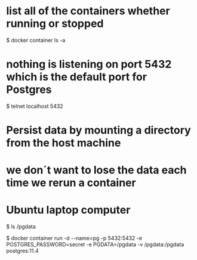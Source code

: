 # list all of the containers whether running or stopped
$ docker container ls -a
# nothing is listening on port 5432 which is the default port for Postgres
$ telnet localhost 5432

# Persist data by mounting a directory from the host machine
# we don´t want to lose the data each time we rerun a container

# Ubuntu laptop computer
$ ls /pgdata

$ docker container run -d --name=pg -p 5432:5432 -e POSTGRES_PASSWORD=secret -e PGDATA=/pgdata -v /pgdata:/pgdata postgres:11.4
